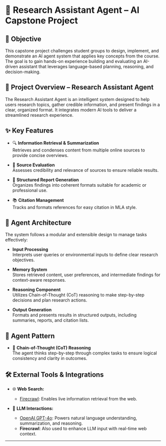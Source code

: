 
# 🧠 Research Assistant Agent – AI Capstone Project

## 🎯 Objective

This capstone project challenges student groups to design, implement, and demonstrate an AI agent system that applies key concepts from the course. The goal is to gain hands-on experience building and evaluating an AI-driven assistant that leverages language-based planning, reasoning, and decision-making.

## 🤖 Project Overview – Research Assistant Agent

The Research Assistant Agent is an intelligent system designed to help users research topics, gather credible information, and present findings in a clear, organized format. It integrates modern AI tools to deliver a streamlined research experience.

## ✨ Key Features

- 🔍 **Information Retrieval & Summarization**  
  Retrieves and condenses content from multiple online sources to provide concise overviews.

- 🧾 **Source Evaluation**  
  Assesses credibility and relevance of sources to ensure reliable results.

- 📂 **Structured Report Generation**  
  Organizes findings into coherent formats suitable for academic or professional use.

- 📚 **Citation Management**  
  Tracks and formats references for easy citation in MLA style.

## 🧱 Agent Architecture

The system follows a modular and extensible design to manage tasks effectively:

- **Input Processing**  
  Interprets user queries or environmental inputs to define clear research objectives.

- **Memory System**  
  Stores retrieved content, user preferences, and intermediate findings for context-aware responses.

- **Reasoning Component**  
  Utilizes Chain-of-Thought (CoT) reasoning to make step-by-step decisions and plan research actions.

- **Output Generation**  
  Formats and presents results in structured outputs, including summaries, reports, and citation lists.

## 🧩 Agent Pattern

- 🧠 **Chain-of-Thought (CoT) Reasoning**  
  The agent thinks step-by-step through complex tasks to ensure logical consistency and clarity in outcomes.

## 🛠️ External Tools & Integrations

- 🌐 **Web Search:**
  - [Firecrawl](https://firecrawl.dev): Enables live information retrieval from the web.

- 🧠 **LLM Interactions:**
  - [OpenAI GPT-4o](https://openai.com/gpt-4o): Powers natural language understanding, summarization, and reasoning.
  - **Firecrawl**: Also used to enhance LLM input with real-time web context.

---
